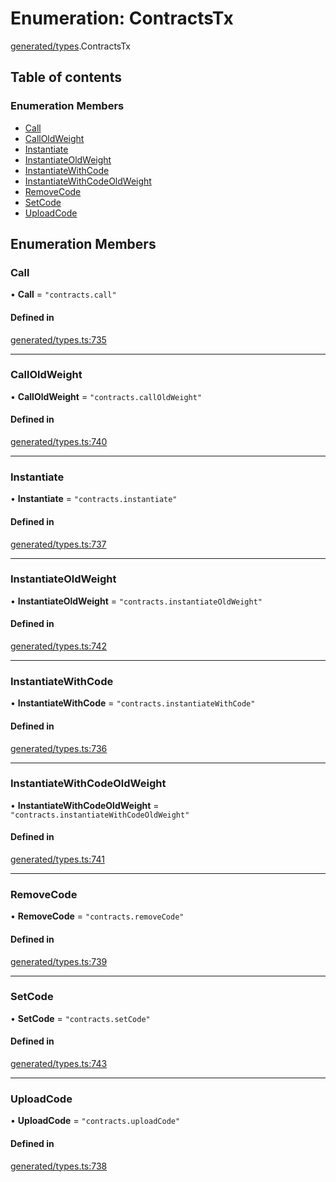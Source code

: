 # Enumeration: ContractsTx

[generated/types](../wiki/generated.types).ContractsTx

## Table of contents

### Enumeration Members

- [Call](../wiki/generated.types.ContractsTx#call)
- [CallOldWeight](../wiki/generated.types.ContractsTx#calloldweight)
- [Instantiate](../wiki/generated.types.ContractsTx#instantiate)
- [InstantiateOldWeight](../wiki/generated.types.ContractsTx#instantiateoldweight)
- [InstantiateWithCode](../wiki/generated.types.ContractsTx#instantiatewithcode)
- [InstantiateWithCodeOldWeight](../wiki/generated.types.ContractsTx#instantiatewithcodeoldweight)
- [RemoveCode](../wiki/generated.types.ContractsTx#removecode)
- [SetCode](../wiki/generated.types.ContractsTx#setcode)
- [UploadCode](../wiki/generated.types.ContractsTx#uploadcode)

## Enumeration Members

### Call

• **Call** = ``"contracts.call"``

#### Defined in

[generated/types.ts:735](https://github.com/PolymeshAssociation/polymesh-sdk/blob/3d14e829/src/generated/types.ts#L735)

___

### CallOldWeight

• **CallOldWeight** = ``"contracts.callOldWeight"``

#### Defined in

[generated/types.ts:740](https://github.com/PolymeshAssociation/polymesh-sdk/blob/3d14e829/src/generated/types.ts#L740)

___

### Instantiate

• **Instantiate** = ``"contracts.instantiate"``

#### Defined in

[generated/types.ts:737](https://github.com/PolymeshAssociation/polymesh-sdk/blob/3d14e829/src/generated/types.ts#L737)

___

### InstantiateOldWeight

• **InstantiateOldWeight** = ``"contracts.instantiateOldWeight"``

#### Defined in

[generated/types.ts:742](https://github.com/PolymeshAssociation/polymesh-sdk/blob/3d14e829/src/generated/types.ts#L742)

___

### InstantiateWithCode

• **InstantiateWithCode** = ``"contracts.instantiateWithCode"``

#### Defined in

[generated/types.ts:736](https://github.com/PolymeshAssociation/polymesh-sdk/blob/3d14e829/src/generated/types.ts#L736)

___

### InstantiateWithCodeOldWeight

• **InstantiateWithCodeOldWeight** = ``"contracts.instantiateWithCodeOldWeight"``

#### Defined in

[generated/types.ts:741](https://github.com/PolymeshAssociation/polymesh-sdk/blob/3d14e829/src/generated/types.ts#L741)

___

### RemoveCode

• **RemoveCode** = ``"contracts.removeCode"``

#### Defined in

[generated/types.ts:739](https://github.com/PolymeshAssociation/polymesh-sdk/blob/3d14e829/src/generated/types.ts#L739)

___

### SetCode

• **SetCode** = ``"contracts.setCode"``

#### Defined in

[generated/types.ts:743](https://github.com/PolymeshAssociation/polymesh-sdk/blob/3d14e829/src/generated/types.ts#L743)

___

### UploadCode

• **UploadCode** = ``"contracts.uploadCode"``

#### Defined in

[generated/types.ts:738](https://github.com/PolymeshAssociation/polymesh-sdk/blob/3d14e829/src/generated/types.ts#L738)
